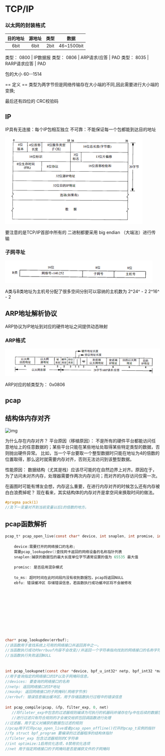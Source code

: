 # TCP/IP

### 以太网的封装格式

| 目的地址 | 源地址 | 类型 |    数据    |
| :------: | :----: | :--: | :--------: |
|   6bit   |  6bit  | 2bit | 46~1500bit |

类型： 0800      |    IP数据报
类型： 0806      |    ARP请求/应答  |  PAD
类型： 8035      |    RARP请求应答 |  PAD

包的大小   60--1514

== 定义 == 类型为两字节但是网络传输存在大小端的不同,因此需要进行大小端的变换;

最后还有四位的 CRC校验码

## IP

IP具有无连接：每个IP包相互独立
			不可靠：不能保证每一个包都能到达目的地址

![image-20230608174517848](.\TCPIP_t\image-20230608174517848.png)

要注意的是TCP/IP首部中所有的	二进制都要采用 big endian （大端法）进行传输



### 子网寻址

![image-20230608175044282](.\TCPIP_t\image-20230608175044282.png)

A类与B类地址为主机号分配了很多空间分别可以容纳的主机数为 2^24^  - 2  2^16^ - 2

## ARP地址解析协议

ARP协议为IP地址到对应的硬件地址之间提供动态映射

### ARP格式

![image-20230609170152811](.\TCPIP_t\image-20230609170152811.png)

ARP对应的帧类型为： 0x0806

## pcap





## 结构体内存对齐

![img](/home/endiexz/program/TCP_net/mynet/_notes/TCPIP_t/watermark,type_ZmFuZ3poZW5naGVpdGk,shadow_10,text_aHR0cHM6Ly9ibG9nLmNzZG4ubmV0L2NoZW5sb25nX2N4eQ==,size_16,color_FFFFFF,t_70.png)

为什么存在内存对齐？
平台原因（移植原因）： 不是所有的硬件平台都能访问任意地址上的任意数据的；某些平台只能在某些地址处取得某些特定类型的数据，否则抛出硬件异常。
比如，当一个平台要取一个整型数据时只能在地址为4的倍数的位置取得，那么这时就需要内存对齐，否则无法访问到该整型数据。

性能原因： 数据结构（尤其是栈）应该尽可能的在自然边界上对齐。原因在于，为了访问未对齐内存，处理器需要作两次内存访问；而对齐的内存访问仅需一次。

在画图时可能有博友会想，内存这么重要，在进行内存对齐的时候怎么还有内存被白白浪费掉呢？
现在看来，其实结构体的内存对齐是拿空间来换取时间的做法。

```c
#pragma pack(1)
//及下一变量对齐到当前变量以后1的倍数的地方。
```

## pcap函数解析

```c
pcap_t* pcap_open_live(const char* device, int snaplen, int promise, int to_ms, char *ebuf)

    device:需要打开的网络接口的名称;
	需要pcap_lookupdev()查找网卡返回的网络设备的名称指针列表
    snaplen:捕获的数据包的最大长度单位字节通常设置的值为 65535 最大值
    
    promisc: 是否启用混杂模式
    
    to_ms: 超时时间在此时间段内没有收到数据包，pcap将返回NULL
    ebfu: 错误缓冲区 存储错误信息，若函数执行成功缓冲区将不会被修改
    
        
        
        
        
        
        
        
        
        
char* pcap_lookupdev(errbuf);
//该函数用于查找系统上可用的网络接口并返回其中之一。
//当函数执行成功时errbuuf内容不会改变//并返回一个字符串指向找到的网络接口的名称字符串
//当函数执行失败返回NULL


int pcap_lookupnet(const char *device, bpf_u_int32* netp, bpf_int32 *maskp, char *errbuf)  
//用于查询指定的网络接口的IP以及子网掩码信息。
//devices: 要查询的网络接口的名称
//netp: 返回网络接口的IP地址
//maskp: 返回网络接口的子网掩码(网络字节序)
//errbuf: 错误信息输出缓冲区，用于存储函数执行过程中的错误信息
    
int pcap_compile(pcap, &fp, filter_exp, 0, net)
   //将fileter_exp中包含的过滤器规则编译为可执行的机器码并储存在fp中在后续的数据包捕获过程中被编译的的过滤器程序可以对每一个包
   //进行过滤只有符合规则的才会被交给抓包回调函数进行处理
//过滤器，用于定义对捕获的数据包过滤的规则
//pcap用于打开pcap_open_live或者pcap_open_offline()打开的pcap_t实例的指针
//fp struct bpf_program 要编译的过滤器程序的结构体指针
//fileter_exp 包含过滤器规则的C字符串
//int optimize:1启用优化选项，0禁用优化选项
//net 用于指定网络接口的子网掩码是否是捕获文件的子网掩码
    
```

